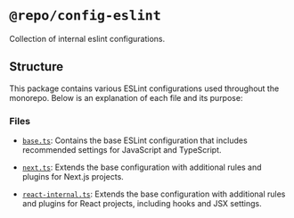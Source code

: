 # `@repo/config-eslint`

Collection of internal eslint configurations.

## Structure

This package contains various ESLint configurations used throughout the monorepo. Below is an explanation of each file and its purpose:

### Files

- [`base.ts`](./base.ts): Contains the base ESLint configuration that includes recommended settings for JavaScript and TypeScript.

- [`next.ts`](./next.ts): Extends the base configuration with additional rules and plugins for Next.js projects.

- [`react-internal.ts`](./react-internal.ts): Extends the base configuration with additional rules and plugins for React projects, including hooks and JSX settings.
